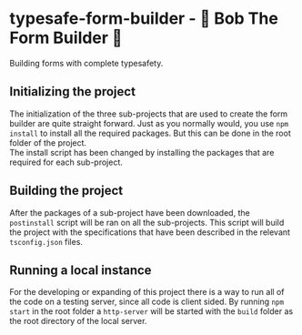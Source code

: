 # typesafe-form-builder - 🔧 Bob The Form Builder 🔨
Building forms with complete typesafety. 

## Initializing the project
The initialization of the three sub-projects that are used to create the form builder are quite straight forward. Just as you normally would, you use `npm install` to install all the required packages. But this can be done in the root folder of the project.  
The install script has been changed by installing the packages that are required for each sub-project. 

## Building the project
After the packages of a sub-project have been downloaded, the `postinstall` script will be ran on all the sub-projects. This script will build the project with the specifications that have been described in the relevant `tsconfig.json` files. 

## Running a local instance
For the developing or expanding of this project there is a way to run all of the code on a testing server, since all code is client sided. By running `npm start` in the root folder a `http-server` will be started with the `build` folder as the root directory of the local server. 

